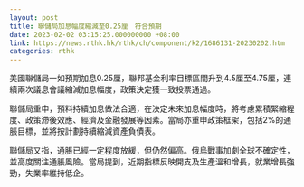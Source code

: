 ```yaml
---
layout: post
title: 聯儲局加息幅度縮減至0.25厘　符合預期
date: 2023-02-02 03:15:25.000000000 +08:00
link: https://news.rthk.hk/rthk/ch/component/k2/1686131-20230202.htm
categories: rthk
---
```


美國聯儲局一如預期加息0.25厘，聯邦基金利率目標區間升到4.5厘至4.75厘，連續兩次議息會議縮減加息幅度，政策決定獲一致投票通過。

聯儲局重申，預料持續加息做法合適，在決定未來加息幅度時，將考慮累積緊縮程度、政策滯後效應、經濟及金融發展等因素。當局亦重申政策框架，包括2%的通脹目標，並將按計劃持續縮減資產負債表。

聯儲局又指，通脹已經一定程度放緩，但仍然偏高。俄烏戰事加劇全球不確定性，並高度關注通脹風險。當局提到，近期指標反映開支及生產溫和增長，就業增長強勁，失業率維持低企。
